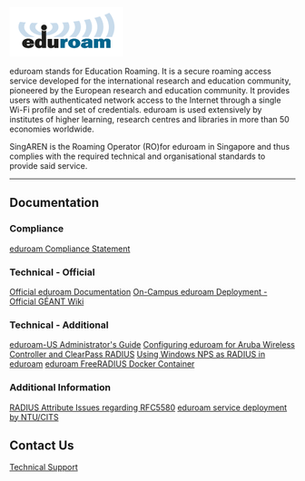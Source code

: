 <!-- TITLE: eduroam -->
<!-- SUBTITLE: World Wide Education Roaming for Research & Education -->

![Eduroam 200 Pix](/uploads/images/eduroam-200-pix.png "Eduroam 200 Pix")

eduroam stands for Education Roaming. It is a secure roaming access service developed for the international research and education community, pioneered by the European research and education community. It provides users with authenticated network access to the Internet through a single Wi-Fi profile and set of credentials. eduroam is used extensively by institutes of higher learning, research centres and libraries in more than 50 economies worldwide. 

SingAREN is the Roaming Operator (RO)for eduroam in Singapore and thus complies with the required technical and organisational standards to provide said service. 

---
## Documentation

### Compliance
[eduroam Compliance Statement](https://www.eduroam.org/wp-content/uploads/2016/05/eduroam_Compliance_Statement_v1_0.pdf)

### Technical - Official 
[Official eduroam Documentation](https://www.eduroam.org/support/eduroam-documentation/)
[On-Campus eduroam Deployment - Official GÉANT Wiki](https://wiki.geant.org/display/H2eduroam/How+to+deploy+eduroam+on-site+or+on+campus)

### Technical - Additional 
[eduroam-US Administrator's Guide](https://www.eduroam.us/admin_guide)
[Configuring eduroam for Aruba Wireless Controller and ClearPass RADIUS](https://services.geant.net/sites/cbp/Knowledge_Base/Wireless/Documents/cbp-79_guide_to_configuring_eduroam_using_the_aruba_wireless_controller_and_clearpass.pdf)
[Using Windows NPS as RADIUS in eduroam](https://www.uninett.no/sites/default/files/imce/cbp-13_using-windows-nps-as-radius-in-eduroam_final.pdf)
[eduroam FreeRADIUS Docker Container](https://github.com/spgreen/eduroam-freeradius-docker)

### Additional Information 
[RADIUS Attribute Issues regarding RFC5580](http://www.eduroam.org/downloads/docs/advisory/eduroamOT-admin-advisory-004.pdf)
[eduroam service deployment by NTU/CITS](http://www.singaren.net.sg/library/newsroom/NTU-Eduroam.pdf)


## Contact Us
[Technical Support](mailto://technical-support@singaren.net.sg)
